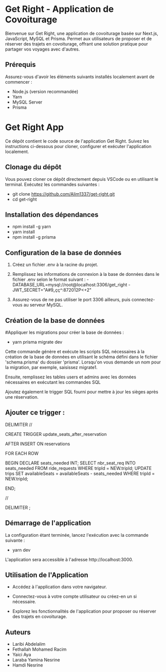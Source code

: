 # Get Right - Application de Covoiturage

Bienvenue sur Get Right, une application de covoiturage basée sur Next.js, JavaScript, MySQL et Prisma. Permet aux utilisateurs de proposer et de réserver des trajets en covoiturage, offrant une solution pratique pour partager vos voyages avec d'autres.

## Prérequis

Assurez-vous d'avoir les éléments suivants installés localement avant de commencer :
- Node.js (version recommandée)
- Yarn
- MySQL Server
- Prisma
  
# Get Right App
Ce dépôt contient le code source de l'application Get Right. Suivez les instructions ci-dessous pour cloner, configurer et exécuter l'application localement.

## Clonage du dépôt

Vous pouvez cloner ce dépôt directement depuis VSCode ou en utilisant le terminal. Exécutez les commandes suivantes :

- git clone https://github.com/Alim1337/get-right.git
- cd get-right

## Installation des dépendances
- npm install -g yarn
- yarn install
- npm install -g prisma

## Configuration de la base de données

1. Créez un fichier .env à la racine du projet.

2. Remplissez les informations de connexion à la base de données dans le fichier .env selon le format suivant :
        - DATABASE_URL=mysql://root@localhost:3306/get_right
        - JWT_SECRET="A#9_çç^:872012P<+2"
        
3. Assurez-vous de ne pas utiliser le port 3306 ailleurs, puis connectez-vous au serveur MySQL.

## Création de la base de données
#Appliquer les migrations pour créer la base de données :
- yarn prisma migrate dev
  
 Cette commande génère et exécute les scripts SQL nécessaires à la création de la base de données
 en utilisant le schéma défini dans le fichier 'schema.prisma' du dossier 'prisma'.
Lorsqu'on vous demande un nom pour la migration, par exemple, saisissez migrate1.

Ensuite, remplissez les tables users et admins avec les données nécessaires en exécutant les commandes SQL 

Ajoutez également le trigger SQL fourni pour mettre à jour les sièges après une réservation.

## Ajouter ce trigger : 
DELIMITER //

CREATE TRIGGER update_seats_after_reservation

AFTER INSERT ON reservations

FOR EACH ROW

BEGIN
    DECLARE seats_needed INT;
    SELECT nbr_seat_req INTO seats_needed FROM ride_requests WHERE tripId = NEW.tripId;
    UPDATE trips SET availableSeats = availableSeats - seats_needed WHERE tripId = NEW.tripId;
    
END;

//

DELIMITER ;

## Démarrage de l'application
La configuration étant terminée, lancez l'exécution avec la commande suivante :
- yarn dev

L'application sera accessible à l'adresse http://localhost:3000.

## Utilisation de l'Application

- Accédez à l'application dans votre navigateur.

- Connectez-vous à votre compte utilisateur ou créez-en un si nécessaire.

- Explorez les fonctionnalités de l'application pour proposer ou réserver des trajets en covoiturage.

## Auteurs

- Laribi Abdelalim
- Fethallah Mohamed Racim
- Yaici Aya
- Laraba Yamina Nesrine
- Hamdi Nesrine

